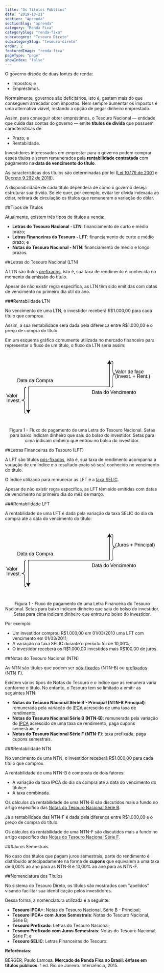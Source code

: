 ```yaml
---
title: "Os Títulos Públicos"
date: "2019-10-21"
section: "Aprenda"
sectionSlug: "aprenda"
category: "Renda Fixa"
categorySlug: "renda-fixa"
subcategory: "Tesouro Direto"
subcategorySlug: "tesouro-direto"
order: 2
featuredImage: "renda-fixa"
pageType: "page"
showIndex: "false"
---
```


O governo dispõe de duas fontes de renda:

- Impostos; e
- Empréstimos.

Normalmente, governos são deficitários, isto é, gastam mais do que conseguem arrecadar com impostos. Nem sempre aumentar os impostos é uma alternativa viável, restando a opção de pegar dinheiro emprestado.

Assim, para conseguir obter empréstimos, o Tesouro Nacional — entidade que cuida das contas do governo — emite **títulos de dívida** que possuem características de:


- Prazo; e
- Rentabildade.

Investidores interessados em emprestar para o governo podem comprar esses títulos e serem remunerados pela **rentabilidade contratada** com pagamento na **data de vencimento do título**.

As características dos títulos são determinadas por lei ([Lei 10.179 de 2001](http://www.planalto.gov.br/ccivil_03/LEIS/LEIS_2001/L10179.htm) e [Decreto 9.292 de 2018](http://www.planalto.gov.br/ccivil_03/_Ato2015-2018/2018/Decreto/D9292.htm#art27)).

A disponibilidade de cada título dependerá de como o governo deseja estruturar sua dívida. Se ele quer, por exemplo, evitar ter dívida indexada ao dólar, retirará de circulação os títulos que remuneram a variação do dólar.

##Tipos de Títulos

Atualmente, existem três tipos de títulos a venda:

- **Letras do Tesouro Nacional - LTN**: financiamento de curto e médio prazo;
- **Letras Financeiras do Tesouro - LFT**: financiamento de curto e médio prazo; e
- **Notas do Tesouro Nacional - NTN**: financiamento de médio e longo prazos.

##Letras do Tesouro Nacional (LTN)

A LTN são ítulos [prefixados](/aprenda/financas/iniciantes/rendimento), isto é, sua taxa de rendimento é conhecida no momento da emissão do título.

Apesar de não existir regra específica, as LTN têm sido emitidas com datas de vencimento no primeiro dia útil do ano.

###Rentabilidade LTN

No vencimento de uma LTN, o investidor receberá R\$1.000,00 para cada título que comprou.

Assim, a sua rentabilidade será dada pela diferença entre R\$1.000,00 e o preço de compra do título.

Em um esquema gráfico comumente utilizada no mercado financeiro para representar o fluxo de um título, o fluxo da LTN seria assim:

<div style="text-align:center" id="figura1">
<svg viewBox="0 0 313.9 144">
<style type="text/css">
	.st0td{font-family:'Arial';}
	.st1td{font-size:10px;}
	.st3td{display:inline;fill:none;stroke:#000000;stroke-miterlimit:10;}
</style>
<g id="Layer_1">
	<path d="M212.7,23.1l4.3,1.5c-1.9-2.2-3.7-5.7-4.8-8.5c-1.1,2.8-2.9,6.4-4.8,8.5l4.3-1.5v46.8H47.1v0.5h-0.5v47.4l-4.3-1.5
		c1.9,2.2,3.7,5.7,4.8,8.5c1.1-2.8,2.9-6.4,4.8-8.5l-4.3,1.5V70.9h164.6v-0.4h0.5V23.1z"/>
	<text id="XMLID_3_" transform="matrix(1 0 0 1 24.3364 61.2197)" class="st0td st1td">Data da Compra</text>
	<text id="XMLID_7_" transform="matrix(1 0 0 1 176.1962 84.8882)" class="st0td st1td">Data do Vencimento</text>
	<text id="XMLID_5_" transform="matrix(1 0 0 1 2.4907 91.8174)"><tspan x="0" y="0" class="st0td st1td">Valor</tspan><tspan x="0" y="9.6" class="st0td st1td">Invest.</tspan></text>
	<text id="XMLID_6_" transform="matrix(1 0 0 1 223.8926 42.7197)"><tspan x="0" y="0" class="st0td st1td">Valor de face</tspan><tspan x="0" y="9.6" class="st0td st1td">(Invest. + Rent.)</tspan></text>
</g>
<g id="Layer_2">
	<path d="M42.9,124.5c-2.6,0-4-1.7-4-2.6c0-1.7,0.1-3.8,0.1-6c0.2-5.8,0.4-12.3-0.5-15.8c-0.2-0.9-2.4-1.8-3.8-2.2l-1.9-0.5l1.9-0.5
		c1.4-0.3,3.6-1.2,3.8-2.2c0.9-3.3,0.7-9.6,0.4-15c-0.1-2.1-0.2-4.2-0.2-5.8c0-1.2,0.3-2.3,3.4-3.1l0.2,1c-2.6,0.6-2.6,1.3-2.6,2.1
		c0,1.7,0.1,3.7,0.2,5.8c0.2,5.5,0.4,11.8-0.5,15.3c-0.3,1.1-1.8,1.9-3.1,2.4c1.2,0.5,2.7,1.3,3,2.4c0.9,3.6,0.7,10.2,0.5,16.1
		c-0.1,2.2-0.1,4.3-0.1,6c0,0.3,0.8,1.6,3,1.6V124.5z"/>
	<path d="M215.9,71.5v-1c2.2,0,3-1.3,3-1.6c0-1.7-0.1-3.8-0.1-6c-0.2-5.8-0.4-12.5,0.5-16.1c0.3-1.1,1.8-1.9,3-2.4
		c-1.2-0.5-2.8-1.3-3.1-2.4c-0.9-3.5-0.7-9.8-0.5-15.3c0.1-2.1,0.2-4.2,0.2-5.8c0-0.8,0-1.5-2.6-2.1l0.2-1c3.1,0.7,3.4,1.9,3.4,3.1
		c0,1.7-0.1,3.7-0.2,5.8c-0.2,5.5-0.4,11.7,0.4,15c0.2,0.9,2.5,1.8,3.8,2.2l1.9,0.5l-1.9,0.5c-1.4,0.4-3.6,1.3-3.8,2.2
		c-0.9,3.5-0.7,10-0.5,15.8c0.1,2.2,0.1,4.3,0.1,6C219.9,69.8,218.5,71.5,215.9,71.5z"/>
</g>
</svg>
</div>


<p class="legenda" style="text-align:center">Figura 1 - Fluxo de pagamento de uma Letra do Tesouro Nacional. Setas para baixo indicam dinheiro que saiu do bolso do investidor. Setas para cima indicam dinheiro que entrou no bolso do investidor.</p>



##Letras Financeiras do Tesouro (LFT)

A LFT são títulos [pós-fixados](/aprenda/financas/iniciantes/rendimento), isto é, sua taxa de rendimento acompanha a variação de um índice e o resultado exato só será conhecido no vencimento do título.

O índice utilizado para remunerar as LFT é a [taxa SELIC](/aprenda/financas/economia/taxa-selic).

Apesar de não existir regra específica, as LFT têm sido emitidas com datas de vencimento no primeiro dia do mês de março.

###Rentabilidade LFT

A rentabilidade de uma LFT é dada pela variação da taxa SELIC do dia da compra até a data do vencimento do título:

<div style="text-align:center" id="figura1">
<svg viewBox="0 0 313.9 144" class="svg-vertical-limit">
<g id="Layer_1">
	<path d="M212.7,23.1l4.3,1.5c-1.9-2.2-3.7-5.7-4.8-8.5c-1.1,2.8-2.9,6.4-4.8,8.5l4.3-1.5v46.8H47.1v0.5h-0.5v47.4l-4.3-1.5
		c1.9,2.2,3.7,5.7,4.8,8.5c1.1-2.8,2.9-6.4,4.8-8.5l-4.3,1.5V70.9h164.6v-0.4h0.5V23.1z"/>
	<text id="XMLID_3_" transform="matrix(1 0 0 1 24.3364 61.2197)" class="st0td st1td">Data da Compra</text>
	<text id="XMLID_7_" transform="matrix(1 0 0 1 176.1962 84.8882)" class="st0td st1td">Data do Vencimento</text>
	<text id="XMLID_5_" transform="matrix(1 0 0 1 2.4907 91.8174)"><tspan x="0" y="0" class="st0td st1td">Valor</tspan><tspan x="0" y="9.6" class="st0td st1td">Invest.</tspan></text>
	<text id="XMLID_6_" transform="matrix(1 0 0 1 223.8926 42.7197)"><tspan x="0" y="0" class="st0td st1td">(Juros + Principal)</tspan></text>
</g>
<g id="Layer_2">
	<path d="M42.9,124.5c-2.6,0-4-1.7-4-2.6c0-1.7,0.1-3.8,0.1-6c0.2-5.8,0.4-12.3-0.5-15.8c-0.2-0.9-2.4-1.8-3.8-2.2l-1.9-0.5l1.9-0.5
		c1.4-0.3,3.6-1.2,3.8-2.2c0.9-3.3,0.7-9.6,0.4-15c-0.1-2.1-0.2-4.2-0.2-5.8c0-1.2,0.3-2.3,3.4-3.1l0.2,1c-2.6,0.6-2.6,1.3-2.6,2.1
		c0,1.7,0.1,3.7,0.2,5.8c0.2,5.5,0.4,11.8-0.5,15.3c-0.3,1.1-1.8,1.9-3.1,2.4c1.2,0.5,2.7,1.3,3,2.4c0.9,3.6,0.7,10.2,0.5,16.1
		c-0.1,2.2-0.1,4.3-0.1,6c0,0.3,0.8,1.6,3,1.6V124.5z"/>
	<path d="M215.9,71.5v-1c2.2,0,3-1.3,3-1.6c0-1.7-0.1-3.8-0.1-6c-0.2-5.8-0.4-12.5,0.5-16.1c0.3-1.1,1.8-1.9,3-2.4
		c-1.2-0.5-2.8-1.3-3.1-2.4c-0.9-3.5-0.7-9.8-0.5-15.3c0.1-2.1,0.2-4.2,0.2-5.8c0-0.8,0-1.5-2.6-2.1l0.2-1c3.1,0.7,3.4,1.9,3.4,3.1
		c0,1.7-0.1,3.7-0.2,5.8c-0.2,5.5-0.4,11.7,0.4,15c0.2,0.9,2.5,1.8,3.8,2.2l1.9,0.5l-1.9,0.5c-1.4,0.4-3.6,1.3-3.8,2.2
		c-0.9,3.5-0.7,10-0.5,15.8c0.1,2.2,0.1,4.3,0.1,6C219.9,69.8,218.5,71.5,215.9,71.5z"/>
</g>
</svg>
</div>

<p class="legenda" style="text-align:center">Figura 1 - Fluxo de pagamento de uma Letra Financeira do Tesouro Nacional. Setas para baixo indicam dinheiro que saiu do bolso do investidor. Setas para cima indicam dinheiro que entrou no bolso do investidor.</p>

Por exemplo:

- Um investidor comprou R\$1.000,00 em 01/03/2010 uma LFT com vencimento em 01/03/2011;
- A variação na taxa SELIC durante o período foi de 10,00%;
- O investidor receberá os R\$1.000,00 investidos mais R\$100,00 de juros.


##Notas do Tesouro Nacional (NTN)

As NTN são títulos que podem ser [pós-fixados](/aprenda/financas/iniciantes/rendimento) (NTN-B) ou [prefixados](/aprenda/financas/iniciantes/rendimento) (NTN-F).

Existem vários tipos de Notas do Tesouro e o índice que as remunera varia conforme o título. No entanto, o Tesouro tem se limitado a emitir as seguintes NTN:

- **Notas do Tesouro Nacional Série B - Principal (NTN-B Principal)**: remunerada pela variação do [IPCA](/aprenda/financas/economia/indice-de-precos) acrescido de uma taxa de rendimento;
- **Notas do Tesouro Nacional Série B (NTN-B)**: remunerada pela variação do [IPCA](/aprenda/financas/economia/indice-de-precos) acrescido de uma taxa de rendimento; paga cupons semestrais; e
- **Notas do Tesouro Nacional Série F (NTN-F)**: taxa prefixada; paga cupons semestrais.

###Rentabilidade NTN

No vencimento de uma NTN, o investidor receberá R\$1.000,00 para cada título que comprou.

A rentabilidade de uma NTN-B é composta de dois fatores:

- A variação da taxa IPCA do dia da compra até a data do vencimento do título;e
- A taxa combinada.

Os cálculos da rentabilidade de uma NTN-B são discutidos mais a fundo no artigo específico das [Notas do Tesouro Nacional Série B](./tesouro-ipca).

Já a rentabilidade das NTN-F é dada pela diferença entre R\$1.000,00 e o preço de compra do título.

Os cálculos da rentabilidade de uma NTN-F são discutidos mais a fundo no artigo específico das [Notas do Tesouro Nacional Série F](./tesouro-prefixado-com-juros-semestrais).

###Juros Semestrais

No caso dos títulos que pagam juros semestrais, parte do rendimento é distribuído antecipadamente na forma de **cupons** que equivalem a uma taxa de 6,00% ao ano para as NTN-B e 10,00% ao ano para as NTN-F.

##Nomenclatura dos Títulos

No sistema do Tesouro Direto, os títulos são mostrados com "apelidos" visando facilitar sua identificação pelos investidores.

Dessa forma, a nomenclatura utilizada é a seguinte:

- **Tesouro IPCA+**: Notas do Tesouro Nacional, Série B - Principal;
- **Tesouro IPCA+ com Juros Semestrais**: Notas do Tesouro Nacional, Série B;
- **Tesouro Prefixado**: Letras do Tesouro Nacional;
- **Tesouro Prefixado com Juros Semestrais**: Notas do Tesouro Nacional, Série F; e
- **Tesouro SELIC**: Letras Financeiras do Tesouro:


 <div class="referencias">

**Referências**:

<p id="1">BERGER, Paulo Lamosa. <strong>Mercado de Renda Fixa no Brasil: ênfase em títulos públicos</strong>. 1 ed. Rio de Janeiro. Interciência, 2015.</p>

</div>